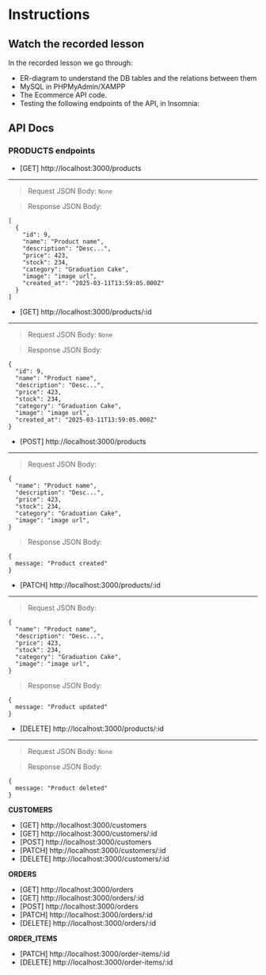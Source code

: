 # Instructions

## Watch the recorded lesson
In the recorded lesson we go through:
- ER-diagram to understand the DB tables and the relations between them 
- MySQL in PHPMyAdmin/XAMPP
- The Ecommerce API code.
- Testing the following endpoints of the API, in Insomnia:


## API Docs 

### PRODUCTS endpoints

  - [GET]    http://localhost:3000/products
---

>Request JSON Body:
`None`

>Response JSON Body:
``` 
[
  {
    "id": 9,
    "name": "Product name",
    "description": "Desc...",
    "price": 423,
    "stock": 234,
    "category": "Graduation Cake",
    "image": "image url",
    "created_at": "2025-03-11T13:59:05.000Z"
  }
]
``` 


  - [GET]    http://localhost:3000/products/:id
---
>Request JSON Body: 
`None`

>Response JSON Body:
``` 
{
  "id": 9,
  "name": "Product name",
  "description": "Desc...",
  "price": 423,
  "stock": 234,
  "category": "Graduation Cake",
  "image": "image url",
  "created_at": "2025-03-11T13:59:05.000Z"
}
``` 
  - [POST]   http://localhost:3000/products
---
>Request JSON Body:
``` 
{
  "name": "Product name",
  "description": "Desc...",
  "price": 423,
  "stock": 234,
  "category": "Graduation Cake",
  "image": "image url",
}
``` 


>Response JSON Body:
``` 
{
  message: "Product created"
}
``` 
  - [PATCH]  http://localhost:3000/products/:id
---
>Request JSON Body:
``` 
{
  "name": "Product name",
  "description": "Desc...",
  "price": 423,
  "stock": 234,
  "category": "Graduation Cake",
  "image": "image url",
}
``` 

>Response JSON Body:
``` 
{
  message: "Product updated"
}
``` 
  - [DELETE] http://localhost:3000/products/:id
---
>Request JSON Body:
`None`

>Response JSON Body:
``` 
{
  message: "Product deleted"
}
``` 

<b>CUSTOMERS</b>
  - [GET]    http://localhost:3000/customers
  - [GET]    http://localhost:3000/customers/:id
  - [POST]   http://localhost:3000/customers
  - [PATCH]  http://localhost:3000/customers/:id
  - [DELETE] http://localhost:3000/customers/:id

<b>ORDERS</b>
  - [GET]    http://localhost:3000/orders
  - [GET]    http://localhost:3000/orders/:id
  - [POST]   http://localhost:3000/orders
  - [PATCH]  http://localhost:3000/orders/:id
  - [DELETE] http://localhost:3000/orders/:id

<b>ORDER_ITEMS</b>
  - [PATCH]  http://localhost:3000/order-items/:id
  - [DELETE] http://localhost:3000/order-items/:id

